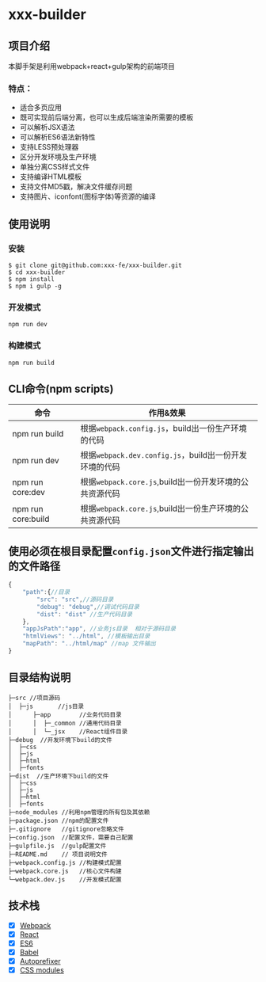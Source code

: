 # xxx-builder

## 项目介绍
本脚手架是利用webpack+react+gulp架构的前端项目

### 特点：
- 适合多页应用
- 既可实现前后端分离，也可以生成后端渲染所需要的模板
- 可以解析JSX语法
- 可以解析ES6语法新特性
- 支持LESS预处理器
- 区分开发环境及生产环境
- 单独分离CSS样式文件
- 支持编译HTML模板
- 支持文件MD5戳，解决文件缓存问题
- 支持图片、iconfont(图标字体)等资源的编译

## 使用说明

### 安装
```shell
$ git clone git@github.com:xxx-fe/xxx-builder.git
$ cd xxx-builder
$ npm install
$ npm i gulp -g
```
### 开发模式
```shell
npm run dev
```

### 构建模式
```shell
npm run build
```
## CLI命令(npm scripts)
| 命令            | 作用&效果      |
| --------------- | ------------- |
| npm run build   | 根据`webpack.config.js`，build出一份生产环境的代码 |
| npm run dev     | 根据`webpack.dev.config.js`，build出一份开发环境的代码 |
| npm run core:dev   | 根据`webpack.core.js`,build出一份开发环境的公共资源代码 |
| npm run core:build   | 根据`webpack.core.js`,build出一份生产环境的公共资源代码 |

## 使用必须在根目录配置`config.json`文件进行指定输出的文件路径
```js
{
    "path":{//目录
        "src": "src",//源码目录
        "debug": "debug",//调试代码目录
        "dist": "dist" //生产代码目录
    },
    "appJsPath":"app", //业务js目录  相对于源码目录
    "htmlViews": "../html", //模板输出目录
    "mapPath": "../html/map" //map 文件输出
}
```

## 目录结构说明
```
├─src //项目源码
│  ├─js       //js目录
│      ├─app        //业务代码目录
│      │  ├─_common //通用代码目录
│      │  └─_jsx    //React组件目录
├─debug  //开发环境下build的文件
│  ├─css
│  ├─js
│  ├─html  
│  ├─fonts
├─dist  //生产环境下build的文件
│  ├─css
│  ├─js
│  ├─html  
│  ├─fonts
├─node_modules //利用npm管理的所有包及其依赖
├─package.json //npm的配置文件
├─.gitignore   //gitignore忽略文件
├─config.json  //配置文件，需要自己配置
├─gulpfile.js  //gulp配置文件
├─README.md    // 项目说明文件
├─webpack.config.js //构建模式配置
├─webpack.core.js   //核心文件构建
└─webpack.dev.js    //开发模式配置
```
## 技术栈
- [x] [Webpack](https://webpack.github.io)
- [x] [React](https://facebook.github.io/react/)
- [x] [ES6](http://es6.ruanyifeng.com/)
- [x] [Babel](https://babeljs.io/)
- [x] [Autoprefixer](https://github.com/postcss/autoprefixer)
- [x] [CSS modules](https://github.com/outpunk/postcss-modules)
